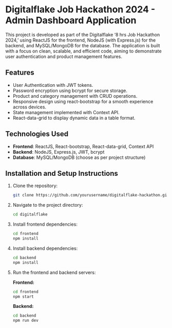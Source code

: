 # Digitalflake Job Hackathon 2024 - Admin Dashboard Application

This project is developed as part of the Digitalflake ‘8 hrs Job Hackathon 2024,’ using ReactJS for the frontend, NodeJS (with Express.js) for the backend, and MySQL/MongoDB for the database. The application is built with a focus on clean, scalable, and efficient code, aiming to demonstrate user authentication and product management features.

## Features
- User Authentication with JWT tokens.
- Password encryption using bcrypt for secure storage.
- Product and category management with CRUD operations.
- Responsive design using react-bootstrap for a smooth experience across devices.
- State management implemented with Context API.
- React-data-grid to display dynamic data in a table format.

## Technologies Used
- **Frontend**: ReactJS, React-bootstrap, React-data-grid, Context API
- **Backend**: NodeJS, Express.js, JWT, bcrypt
- **Database**: MySQL/MongoDB (choose as per project structure)

## Installation and Setup Instructions
1. Clone the repository:
   ```bash
   git clone https://github.com/yourusername/digitalflake-hackathon.git
   ```

2. Navigate to the project directory:
   ```bash
   cd digitalflake
   ```

3. Install frontend dependencies:
   ```bash
   cd frontend
   npm install
   ```

4. Install backend dependencies:
   ```bash
   cd backend
   npm install
   ```

5. Run the frontend and backend servers:

   **Frontend:**
   ```bash
   cd frontend
   npm start
   ```

   **Backend:**
   ```bash
   cd backend
   npm run dev
   ```
